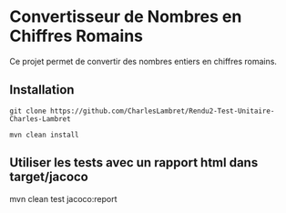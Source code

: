 # Convertisseur de Nombres en Chiffres Romains

Ce projet permet de convertir des nombres entiers en chiffres romains.

## Installation

    git clone https://github.com/CharlesLambret/Rendu2-Test-Unitaire-Charles-Lambret

    mvn clean install

## Utiliser les tests avec un rapport html dans target/jacoco

mvn clean test jacoco:report